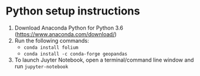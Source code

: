 # Python setup instructions

1. Download Anaconda Python for Python 3.6 (https://www.anaconda.com/download/)
2. Run the following commands:
	- `conda install folium`
	- `conda install -c conda-forge geopandas`
3. To launch Juyter Notebook, open a terminal/command line window and run `jupyter-notebook`